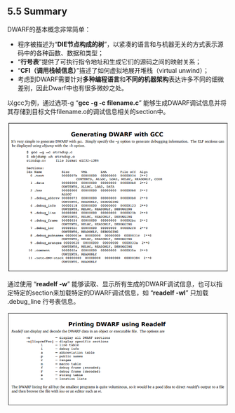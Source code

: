 ## 5.5 Summary 

DWARF的基本概念非常简单： 

- 程序被描述为“**DIE节点构成的树**”，以紧凑的语言和与机器无关的方式表示源码中的各种函数、数据和类型；
- “**行号表**”提供了可执行指令地址和生成它们的源码之间的映射关系；
- “**CFI（调用栈帧信息）**”描述了如何虚拟地展开堆栈（virtual unwind）；
- 考虑到DWARF需要针对**多种编程语言**和**不同的机器架构**表达许多不同的细微差别，因此Dwarf中也有很多微妙之处。

以gcc为例，通过选项-g “**gcc -g -c filename.c**” 能够生成DWARF调试信息并将其存储到目标文件filename.o的调试信息相关的section中。

![img](assets/clip_image012.png)

通过使用 “**readelf -w**” 能够读取、显示所有生成的DWARF调试信息，也可以指定特定的section来加载特定的DWARF调试信息，如 “**readelf -wl**” 只加载 .debug_line 行号表信息。

![img](assets/clip_image013.png)

